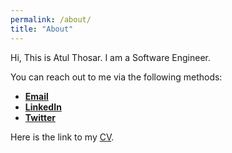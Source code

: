 ```yaml
---
permalink: /about/
title: "About"
---
```


Hi, This is Atul Thosar. I am a Software Engineer.

You can reach out to me via the following methods:

- [**Email**](mailto:atulthosar@gmail.com)
- [**LinkedIn**](https://www.linkedin.com/in/atul-thosar/)
- [**Twitter**](https://twitter.com/thosar_atul)

Here is the link to my [CV](https://raw.githubusercontent.com/simplyatul/simplyatul.github.io/master/assets/pdfs/atul-thosar-cvl.pdf).

